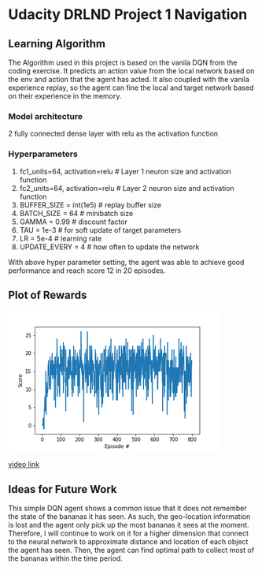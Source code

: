 # Udacity DRLND Project 1 Navigation

## Learning Algorithm

The Algorithm used in this project is based on the vanila DQN from the coding exercise. It predicts an action value from the local network based on the env and action that the agent has acted. It also coupled with the vanila experience replay, so the agent can fine the local and target network based on their experience in the memory.

### Model architecture
2 fully connected dense layer with relu as the activation function

### Hyperparameters
1. fc1_units=64, activation=relu # Layer 1 neuron size and activation function
1. fc2_units=64, activation=relu # Layer 2 neuron size and activation function
1. BUFFER_SIZE = int(1e5) # replay buffer size
1. BATCH_SIZE = 64 # minibatch size
1. GAMMA = 0.99 # discount factor
1. TAU = 1e-3 # for soft update of target parameters
1. LR = 5e-4 # learning rate 
1. UPDATE_EVERY = 4 # how often to update the network

With above hyper parameter setting, the agent was able to achieve good performance and reach score 12 in 20 episodes.

## Plot of Rewards

![Plot of Rewards](p1_nav_score_plt_00.png)

[video link](https://youtu.be/bANBVKUrS0M)

## Ideas for Future Work

This simple DQN agent shows a common issue that it does not remember the state of the bananas it has seen. As such, the geo-location information is lost and the agent only pick up the most bananas it sees at the moment. Therefore, I will continue to work on it for a higher dimension that connect to the neural network to approximate distance and location of each object the agent has seen. Then, the agent can find optimal path to collect most of the bananas within the time period.

